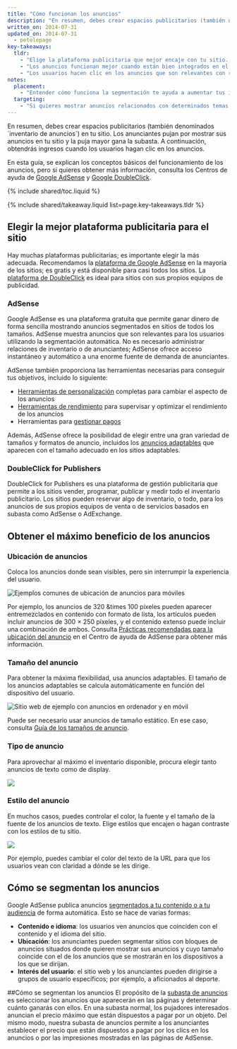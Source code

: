 ```yaml
---
title: "Cómo funcionan los anuncios"
description: "En resumen, debes crear espacios publicitarios (también denominados `inventario de anuncios`) en tu sitio. Los anunciantes pujan por mostrar sus anuncios en tu sitio y la puja mayor gana la subasta. A continuación, obtendrás ingresos cuando los usuarios hagan clic en los anuncios."
written_on: 2014-07-31
updated_on: 2014-07-31
  - petelepage
key-takeaways:
  tldr: 
    - "Elige la plataforma publicitaria que mejor encaje con tu sitio. Recomendamos la plataforma <a href='http://www.google.com/adsense/start/'>AdSense</a> para la mayoría de los sitios, y la <a href='http://www.google.com/doubleclick/publishers/'>plataforma DoubleClick</a> para sitios con sus propios equipos publicitarios."
    - "Los anuncios funcionan mejor cuando están bien integrados en el sitio; es decir, cuando el color, el contenido, el tamaño y la ubicación de los anuncios mejora la experiencia del usuario."
    - "Los usuarios hacen clic en los anuncios que son relevantes con respecto al contenido que buscan. Por eso, si entiendes cómo funciona la segmentación de anuncios, podrás aumentar tus ingresos."
notes:
  placement:
    - "Entender cómo funciona la segmentación te ayuda a aumentar tus ingresos."
  targeting:
    - "Si quieres mostrar anuncios relacionados con determinados temas, incluye oraciones y párrafos completos sobre estos temas."
---
```


<p class="intro">
  En resumen, debes crear espacios publicitarios (también denominados `inventario de anuncios`) en tu sitio. Los anunciantes pujan por mostrar sus anuncios en tu sitio y la puja mayor gana la subasta. A continuación, obtendrás ingresos cuando los usuarios hagan clic en los anuncios.
</p>

En esta guía, se explican los conceptos básicos del funcionamiento de los anuncios, pero si quieres obtener más información, consulta los Centros de ayuda de <a href="https://support.google.com/adsense/answer/181947">Google AdSense</a> y <a href="https://support.google.com/dfp_sb/?utm_medium=et&utm_source=dfp_sb_support_tab&utm_campaign=dfp_sb#topic=13148">Google DoubleClick</a>.

{% include shared/toc.liquid %}

{% include shared/takeaway.liquid list=page.key-takeaways.tldr %}

## Elegir la mejor plataforma publicitaria para el sitio

Hay muchas plataformas publicitarias; es importante elegir la más adecuada. Recomendamos la [plataforma de Google AdSense](http://www.google.com/adsense/start/) en la mayoría de los sitios; es gratis y está disponible para casi todos los sitios. La [plataforma de DoubleClick](https://www.google.com/doubleclick/publishers/) es ideal para sitios con sus propios equipos de publicidad.

### AdSense

Google AdSense es una plataforma gratuita que permite ganar dinero de forma sencilla mostrando anuncios segmentados en sitios de todos los tamaños. AdSense muestra anuncios que son relevantes para los usuarios utilizando la segmentación automática.  No es necesario administrar relaciones de inventario o de anunciantes; AdSense ofrece acceso instantáneo y automático a una enorme fuente de demanda de anunciantes.

AdSense también proporciona las herramientas necesarias para conseguir tus objetivos, incluido lo siguiente:

* [Herramientas de personalización](https://support.google.com/adsense/answer/160374) completas para cambiar el aspecto de los anuncios
* [Herramientas de rendimiento](https://support.google.com/adsense/answer/2973289) para supervisar y optimizar el rendimiento de los anuncios
* Herramientas para [gestionar pagos](https://support.google.com/adsense/answer/2569265)

Además, AdSense ofrece la posibilidad de elegir entre una gran variedad de tamaños y formatos de anuncio, incluidos los [anuncios adaptables](https://support.google.com/adsense/answer/3213689) que aparecen con el tamaño adecuado en los sitios adaptables.


### DoubleClick for Publishers

DoubleClick for Publishers es una plataforma de gestión publicitaria que permite a los sitios vender, programar, publicar y medir todo el inventario publicitario. Los sitios pueden reservar algo de inventario, o todo, para los anuncios de sus propios equipos de venta o de servicios basados en subasta como AdSense o AdExchange.

## Obtener el máximo beneficio de los anuncios

### Ubicación de anuncios
Coloca los anuncios donde sean visibles, pero sin interrumpir la experiencia del usuario. 

<img src="images/mobile_ads_placement.png" alt="Ejemplos comunes de ubicación de anuncios para móviles">

Por ejemplo, los anuncios de 320 &times 100 píxeles pueden aparecer entremezclados en contenido con formato de lista, los artículos pueden incluir anuncios de 300 &times; 250 píxeles, y el contenido extenso puede incluir una combinación de ambos.  Consulta [Prácticas recomendadas para la ubicación del anuncio](https://support.google.com/adsense/answer/1282097) en el Centro de ayuda de AdSense para obtener más información. 

### Tamaño del anuncio
Para obtener la máxima flexibilidad, usa anuncios adaptables. El tamaño de los anuncios adaptables se calcula automáticamente en función del dispositivo del usuario. 

<img src="images/ad-ss-600.png" 
  srcset="images/ad-ss-1200.png 1200w, 
          images/ad-ss-900.png 900w,
          images/ad-ss-600.png 600w, 
          images/ad-ss-300.png 300w" 
  alt="Sitio web de ejemplo con anuncios en ordenador y en móvil">

Puede ser necesario usar anuncios de tamaño estático. En ese caso, consulta [Guía de los tamaños de anuncio](https://support.google.com/adsense/answer/6002621).


### Tipo de anuncio
Para aprovechar al máximo el inventario disponible, procura elegir tanto anuncios de texto como de display.

<img src="images/mobileimage.png">

### Estilo del anuncio
En muchos casos, puedes controlar el color, la fuente y el tamaño de la fuente de los anuncios de texto. Elige estilos que encajen o hagan contraste con los estilos de tu sitio. 

<img src="images/mobiletext_withcolor.png">

Por ejemplo, puedes cambiar el color del texto de la URL para que los usuarios vean con claridad a dónde se les dirige.


## Cómo se segmentan los anuncios
Google AdSense publica anuncios [segmentados a tu contenido o a tu audiencia](https://support.google.com/adsense/answer/9713) de forma automática.
Esto se hace de varias formas:

* **Contenido e idioma**: los usuarios ven anuncios que coinciden con el contenido y el idioma del sitio.
* **Ubicación**: los anunciantes pueden segmentar sitios con bloques de anuncios situados donde quieren mostrar sus anuncios y cuyo tamaño coincide con el de los anuncios que se mostrarán en los dispositivos a los que se dirijan.
* **Interés del usuario**: el sitio web y los anunciantes pueden dirigirse a grupos de usuario específicos; por ejemplo, a aficionados al deporte.


##Cómo se segmentan los anuncios
El propósito de la [subasta de anuncios](https://support.google.com/adsense/answer/160525) es seleccionar los anuncios que aparecerán en las páginas y determinar cuánto ganarás con ellos. En una subasta normal, los pujadores interesados anuncian el precio máximo que están dispuestos a pagar por un objeto. Del mismo modo, nuestra subasta de anuncios permite a los anunciantes establecer el precio que están dispuestos a pagar por los clics en los anuncios o por las impresiones mostradas en las páginas de AdSense.



